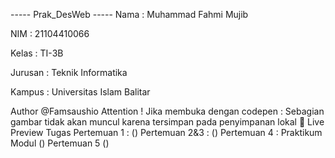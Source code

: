 ----- Prak_DesWeb -----
Nama : Muhammad Fahmi Mujib

NIM : 21104410066

Kelas : TI-3B

Jurusan : Teknik Informatika

Kampus : Universitas Islam Balitar

Author
@Famsaushio
Attention !
Jika membuka dengan codepen : Sebagian gambar tidak akan muncul karena tersimpan pada penyimpanan lokal
🔗 Live Preview Tugas
Pertemuan 1 : ()
Pertemuan 2&3 : ()
Pertemuan 4 :
Praktikum Modul ()
Pertemuan 5 ()

